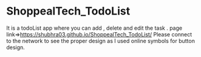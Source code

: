 # ShoppealTech_TodoList
It is a todoList app where you can add , delete and edit the task .
page link=>https://shubhra03.github.io/ShoppealTech_TodoList/
Please connect to the network to see the proper design as I used online symbols for button design.
